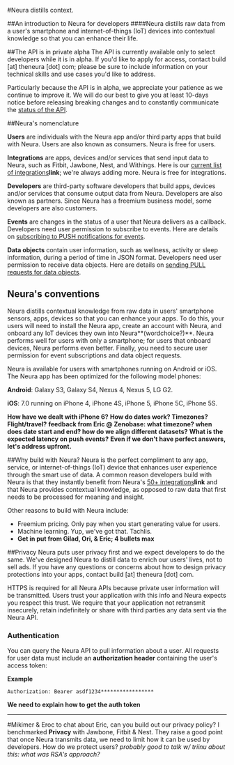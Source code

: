 #Neura distills context. 

##An introduction to Neura for developers
####Neura distills raw data from a user's smartphone and internet-of-things (IoT) devices into contextual knowledge so that you can enhance their life.

##The API is in private alpha
The API is currently available only to select developers while it is in alpha.  If you'd like to apply for access, contact build [at] theneura [dot] com; please be sure to include information on your technical skills and use cases you'd like to address.  

Particularly because the API is in alpha, we appreciate your patience as we continue to improve it.  We will do our best to give you at least 10-days notice before releasing breaking changes and to constantly communicate the [status of the API](https://github.com/NeuraLabs/Neura_documentation/blob/master/text/status.md). 


##Neura's nomenclature

**Users** are individuals with the Neura app and/or third party apps that build with Neura. Users are also known as consumers.  Neura is free for users.
**Integrations** are apps, devices and/or services that send input data to Neura, such as Fitbit, Jawbone, Nest, and Withings.  Here is our [current list of integrations]()**link**; we're always adding more.  Neura is free for integrations.

**Developers** are third-party software developers that build apps, devices and/or services that consume output data from Neura. Developers are also known as partners.  Since Neura has a freemium business model, some developers are also customers.
**Events** are changes in the status of a user that Neura delivers as a callback.  Developers need user permission to subscribe to events. Here are details on [subscribing to PUSH notifications for events]().

**Data objects** contain user information, such as wellness, activity or sleep information, during a period of time in JSON format.  Developers need user permission to receive data objects.  Here are details on [sending PULL requests for data objects](https://github.com/NeuraLabs/Neura_documentation/blob/master/text/endpoints.md).

## Neura's conventions
Neura distills contextual knowledge from raw data in users' smartphone sensors, apps, devices so that you can enhance your apps.  To do this, your users will need to install the Neura app, create an account with Neura, and onboard any IoT devices they own into Neura**(wordchoice?)**.  Neura performs well for users with only a smartphone;  for users that onboard devices, Neura performs even better.  Finally, you need to secure user permission for event subscriptions and data object requests.

Neura is available for users with smartphones running on Android or iOS.  The Neura app has been optimized for the following model phones:

  **Android**: Galaxy S3, Galaxy S4, Nexus 4, Nexus 5, LG G2.  **iOS**: 7.0 running on iPhone 4, iPhone 4S, iPhone 5, iPhone 5C, iPhone 5S.

**How have we dealt with iPhone 6?**
**How do dates work? Timezones? Flight/travel?**
   **feedback from Eric @ Zenobase: what timezone? when does date start and end? how do we align different datasets?**
**What is the expected latency on push events?** 
**Even if we don't have perfect answers, let's address upfront.**


##Why build with Neura?
Neura is the perfect compliment to any app, service, or internet-of-things (IoT) device that enhances user experience through the smart use of data.  A common reason developers build with Neura is that they instantly benefit from Neura's [50+ integrations]()**link** and that Neura provides contextual knowledge, as opposed to raw data that first needs to be processed for meaning and insight.

Other reasons to build with Neura include:

  - Freemium pricing. Only pay when you start generating value for users.
  - Machine learning. Yup, we've got that. Tachlis. 
  - **Get in put from Gilad, Ori, & Eric; 4 bullets max**

##Privacy
Neura puts user privacy first and we expect developers to do the same.  We've designed Neura to distill data to enrich our users' lives, not to sell ads. If you have any questions or concerns about  how to design privacy protections into your apps, contact build [at] theneura [dot] com.

HTTPS is required for all Neura APIs because private user information will be transmitted. Users trust your application with this info and Neura expects you respect this trust. We require that your application not retransmit insecurely, retain indefinitely or share with third parties any data sent via the Neura API. 


### Authentication

You can query the Neura API to pull information about a user. All requests for user data must include an **authorization header** containing the user's access token:

**Example**

```
Authorization: Bearer asdf1234*****************
```

**We need to explain how to get the auth token**


-------

#Mikimer & Eroc to chat about
Eric, can you build out our privacy policy? I benchmarked **Privacy** with Jawbone, Fitbit & Nest.  They raise a good point that once Neura transmits data, we need to limit how it can be used by developers.  How do we protect users?  *probably good to talk w/ triinu about this: what was RSA's approach?*

